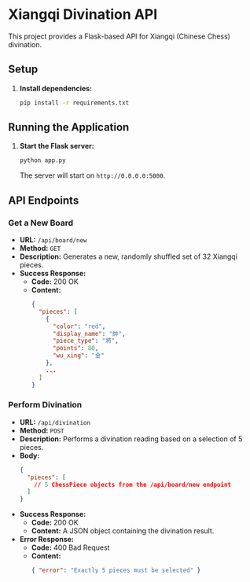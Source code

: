 # Xiangqi Divination API

This project provides a Flask-based API for Xiangqi (Chinese Chess) divination.

## Setup

1.  **Install dependencies:**

    ```bash
    pip install -r requirements.txt
    ```

## Running the Application

1.  **Start the Flask server:**

    ```bash
    python app.py
    ```

    The server will start on `http://0.0.0.0:5000`.

## API Endpoints

### Get a New Board

*   **URL:** `/api/board/new`
*   **Method:** `GET`
*   **Description:** Generates a new, randomly shuffled set of 32 Xiangqi pieces.
*   **Success Response:**
    *   **Code:** 200 OK
    *   **Content:**
        ```json
        {
          "pieces": [
            {
              "color": "red",
              "display_name": "帥",
              "piece_type": "將",
              "points": 80,
              "wu_xing": "金"
            },
            ...
          ]
        }
        ```

### Perform Divination

*   **URL:** `/api/divination`
*   **Method:** `POST`
*   **Description:** Performs a divination reading based on a selection of 5 pieces.
*   **Body:**
    ```json
    {
      "pieces": [
        // 5 ChessPiece objects from the /api/board/new endpoint
      ]
    }
    ```
*   **Success Response:**
    *   **Code:** 200 OK
    *   **Content:** A JSON object containing the divination result.
*   **Error Response:**
    *   **Code:** 400 Bad Request
    *   **Content:**
        ```json
        { "error": "Exactly 5 pieces must be selected" }
        ```
